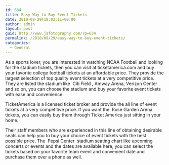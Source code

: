 ```yaml
---
id: 634
title: Easy Way to Buy Event Tickets
date: 2010-08-29T18:03:11+00:00
author: admin
layout: post
guid: http://www.jafotography.com/?p=634
permalink: /2010/08/29/easy-way-to-buy-event-tickets/
categories:
  - General
---
```

As a sports lover, you are interested in watching NCAA Football and looking for the stadium tickets, then you can visit at ticketamerica.com and buy your favorite college football tickets at an affordable price. They provide the largest selection of top quality event tickets at a very competitive price. They are listed the stadium like &nbsp;Citi Field&nbsp;, Amway Arena, Verizon Center and so on, you can choose the stadium and buy your favorite event tickets with ease and convenience. 

TicketAmerica is a licensed ticket broker and provide the all line of event tickets at a very competitive price. If you want the &nbsp;Rose Garden Arena&nbsp; tickets, you can easily buy them through Ticket America just sitting in your home.

Their staff members who are experienced in this line of obtaining desirable seats can help you to buy your choice of event tickets with the best possible price. The &nbsp;Pepsi Center&nbsp; stadium seating chart like upcoming concerts or events and the dates are available here, you can select the tickets based on your favorite team event and convenient date and purchase them over a phone as well.